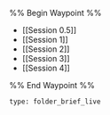 %% Begin Waypoint %%
- [[Session 0.5]]
- [[Session 1]]
- [[Session 2]]
- [[Session 3]]
- [[Session 4]]

%% End Waypoint %%


 
```ccard
type: folder_brief_live
```
 
